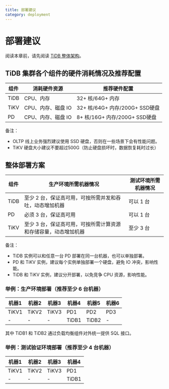 ```yaml
---
title: 部署建议
category: deployment
---
```


# 部署建议

阅读本章前，请先阅读 [TiDB 整体架构](../overview.md#tidb-整体架构)。

## TiDB 集群各个组件的硬件消耗情况及推荐配置

| 组件 | 消耗硬件资源 | 推荐硬件配置 |
| ---- | -------- | -------- |
| TiDB | CPU、内存 |32+ 核/64G+ 内存 |
| TiKV | CPU、内存、磁盘 IO |32+ 核/64G+ 内存/200G+ SSD硬盘|
| PD   | CPU、内存、磁盘 IO |8+ 核/16G+ 内存/200G+ SSD硬盘 |

备注：

* OLTP 线上业务强烈建议使用 SSD 硬盘，否则在一些场景下会有性能问题。
* TiKV 硬盘大小建议不要超过500G（防止硬盘损坏时，数据恢复耗时过长）

## 整体部署方案

| 组件 | 生产环境所需机器情况 | 测试环境所需机器情况 |
| ----- | ------- | ------- |
| TiDB | 至少 2 台，保证高可用，可按所需并发和吞吐，动态增加机器 | 可以 1 台 |
| PD | 必须 3 台，保证高可用 | 可以 1 台 |
| TiKV | 至少 3 台，保证高可用，可按所需计算资源和存储容量，动态增加机器 |至少 3 台 |

备注：

* TiDB 实例可以和任意一台 PD 部署在同一台机器，也可以单独部署。
* PD 和 TiKV 实例，建议每个实例单独部署一个硬盘，避免 IO 冲突，影响性能。
* TiDB 和 TiKV 实例，建议分开部署，以免竞争 CPU 资源，影响性能。

### 举例：生产环境部署（推荐至少 6 台机器）

|机器1|机器2|机器3|机器4|机器5|机器6|
|----|----|----|----|----|----|
|TiKV1|TiKV2|TiKV3|PD1|PD2|PD3|
|-|-|-|TiDB1|TiDB2|-|

其中 TiDB1 和 TiDB2 通过负载均衡组件对外统一提供 SQL 接口。

### 举例：测试验证环境部署（推荐至少 4 台机器）

|机器1|机器2|机器3|机器4|
|----|----|----|----|
|TiKV1|TiKV2|TiKV3|PD1|
|-|-|-|TiDB1|
